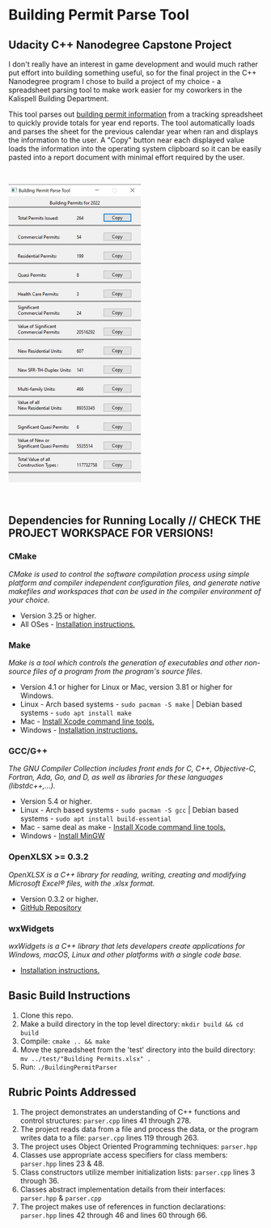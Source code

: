 
# Building Permit Parse Tool

## Udacity C++ Nanodegree Capstone Project


I don't really have an interest in game development and would much rather put effort into building something useful, so for the final project in the C++ Nanodegree program I chose to build a project of my choice - a spreadsheet parsing tool to make work easier for my coworkers in the Kalispell Building Department.<br>

This tool parses out [building permit information](https://maps.ci.kalispell.mt.us/portal/apps/dashboards/c1da5506e31b484289863bc4790f32e9) from a tracking spreadsheet to quickly provide totals for year end reports.  The tool automatically loads and parses the sheet for the previous calendar year when ran and displays the information to the user.  A "Copy" button near each displayed value loads the information into the operating system clipboard so it can be easily pasted into a report document with minimal effort required by the user.

<br>

![Permit Parser](screenshot/screenshot.png)

<br>

## Dependencies for Running Locally // CHECK THE PROJECT WORKSPACE FOR VERSIONS!

### CMake

*CMake is used to control the software compilation process using simple platform and compiler independent configuration files, and generate native makefiles and workspaces that can be used in the compiler environment of your choice.*
  * Version 3.25 or higher.
  * All OSes - [Installation instructions.](https://cmake.org/install/)

### Make

*Make is a tool which controls the generation of executables and other non-source files of a program from the program's source files.*
* Version 4.1 or higher for Linux or Mac, version 3.81 or higher for Windows.
* Linux - Arch based systems - `sudo pacman -S make` |  Debian based systems - `sudo apt install make`
* Mac - [Install Xcode command line tools.](https://developer.apple.com/xcode/features/)
* Windows - [Installation instructions.](http://gnuwin32.sourceforge.net/packages/make.htm)

### GCC/G++

*The GNU Compiler Collection includes front ends for C, C++, Objective-C, Fortran, Ada, Go, and D, as well as libraries for these languages (libstdc++,...).*
* Version 5.4 or higher.
* Linux - Arch based systems - `sudo pacman -S gcc` | Debian based systems - `sudo apt install build-essential`
* Mac - same deal as make - [Install Xcode command line tools.](https://developer.apple.com/xcode/features/)
* Windows - [Install MinGW](http://www.mingw.org/)

### OpenXLSX >= 0.3.2

*OpenXLSX is a C++ library for reading, writing, creating and modifying Microsoft Excel® files, with the .xlsx format.*
* Version 0.3.2 or higher.
* [GitHub Repository](https://github.com/troldal/OpenXLSX)

### wxWidgets
*wxWidgets is a C++ library that lets developers create applications for Windows, macOS, Linux and other platforms with a single code base.*
  * [Installation instructions.](https://wiki.wxwidgets.org/Install)

## Basic Build Instructions

1. Clone this repo.
2. Make a build directory in the top level directory: `mkdir build && cd build`
3. Compile: `cmake .. && make`
4. Move the spreadsheet from the 'test' directory into the build directory: `mv ../test/"Building Permits.xlsx" .`
5. Run: `./BuildingPermitParser`

## Rubric Points Addressed

1. The project demonstrates an understanding of C++ functions and control structures: `parser.cpp` lines 41 through 278.
2. The project reads data from a file and process the data, or the program writes data to a file: `parser.cpp` lines 119 through 263.
3. The project uses Object Oriented Programming techniques: `parser.hpp`
4. Classes use appropriate access specifiers for class members: `parser.hpp` lines 23 & 48.
5. Class constructors utilize member initialization lists: `parser.cpp` lines 3 through 36.
6. Classes abstract implementation details from their interfaces: `parser.hpp` & `parser.cpp`
7. The project makes use of references in function declarations: `parser.hpp` lines 42 through 46 and lines 60 through 66.

